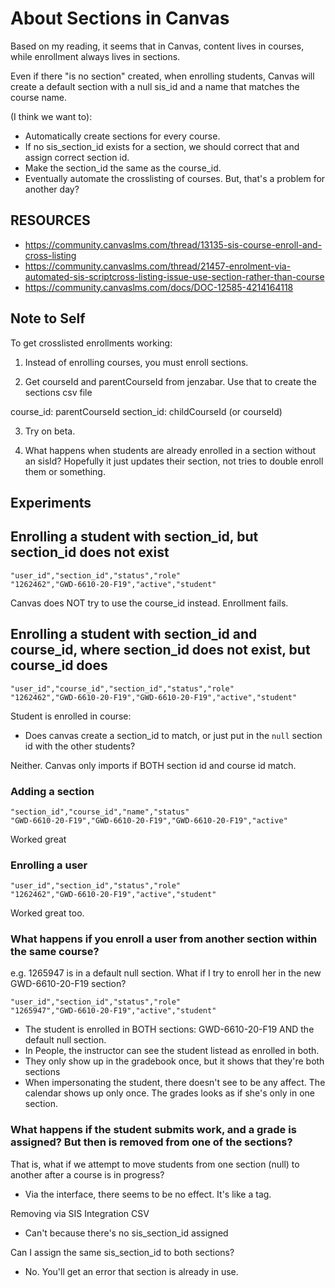 # About Sections in Canvas

Based on my reading, it seems that in Canvas, content lives in courses, while enrollment always lives in sections.

Even if there "is no section" created, when enrolling students, Canvas will create a default section with a null sis_id and a name that matches the course name.

(I think we want to):
- Automatically create sections for every course.
- If no sis_section_id exists for a section, we should correct that and assign correct section id.
- Make the section_id the same as the course_id.
- Eventually automate the crosslisting of courses. But, that's a problem for another day?


## RESOURCES

- https://community.canvaslms.com/thread/13135-sis-course-enroll-and-cross-listing
- https://community.canvaslms.com/thread/21457-enrolment-via-automated-sis-scriptcross-listing-issue-use-section-rather-than-course
- https://community.canvaslms.com/docs/DOC-12585-4214164118


## Note to Self
To get crosslisted enrollments working:

1. Instead of enrolling courses, you must enroll sections.

2. Get courseId and parentCourseId from jenzabar. Use that to create the sections csv file

course_id: parentCourseId
section_id: childCourseId (or courseId)

3. Try on beta. 

4. What happens when students are already enrolled in a section without an sisId? Hopefully it just updates their section, not tries to double enroll them or something.


## Experiments

## Enrolling a student with section_id, but section_id does not exist

```csv
"user_id","section_id","status","role"
"1262462","GWD-6610-20-F19","active","student"
```

Canvas does NOT try to use the course_id instead. Enrollment fails.

## Enrolling a student with section_id and course_id, where section_id does not exist, but course_id does

```csv
"user_id","course_id","section_id","status","role"
"1262462","GWD-6610-20-F19","GWD-6610-20-F19","active","student"
```

Student is enrolled in course:
- Does canvas create a section_id to match, or just put in the `null` section id with the other students?

Neither. Canvas only imports if BOTH section id and course id match.


### Adding a section

```csv
"section_id","course_id","name","status"
"GWD-6610-20-F19","GWD-6610-20-F19","GWD-6610-20-F19","active"
```

Worked great

### Enrolling a user
```csv
"user_id","section_id","status","role"
"1262462","GWD-6610-20-F19","active","student"
```

Worked great too.

### What happens if you enroll a user from another section within the same course?

e.g. 1265947 is in a default null section. What if I try to enroll her in the new GWD-6610-20-F19 section?

```csv
"user_id","section_id","status","role"
"1265947","GWD-6610-20-F19","active","student"
```

- The student is enrolled in BOTH sections: GWD-6610-20-F19 AND the default null section.
- In People, the instructor can see the student listead as enrolled in both.
- They only show up in the gradebook once, but it shows that they're both sections
- When impersonating the student, there doesn't see to be any affect. The calendar shows up only once. The grades looks as if she's only in one section. 

### What happens if the student submits work, and a grade is assigned? But then is removed from one of the sections?
That is, what if we attempt to move students from one section (null) to another after a course is in progress?

- Via the interface, there seems to be no effect. It's like a tag.

Removing via SIS Integration CSV

- Can't because there's no sis_section_id assigned

Can I assign the same sis_section_id to both sections?

- No. You'll get an error that section is already in use.




